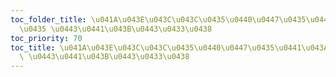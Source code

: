 ```yaml
---
toc_folder_title: \u041A\u043E\u043C\u043C\u0435\u0440\u0447\u0435\u0441\u043A\u0438\
  \u0435 \u0443\u0441\u043B\u0443\u0433\u0438
toc_priority: 70
toc_title: \u041A\u043E\u043C\u043C\u0435\u0440\u0447\u0435\u0441\u043A\u0438\u0435\
  \ \u0443\u0441\u043B\u0443\u0433\u0438
---
```



